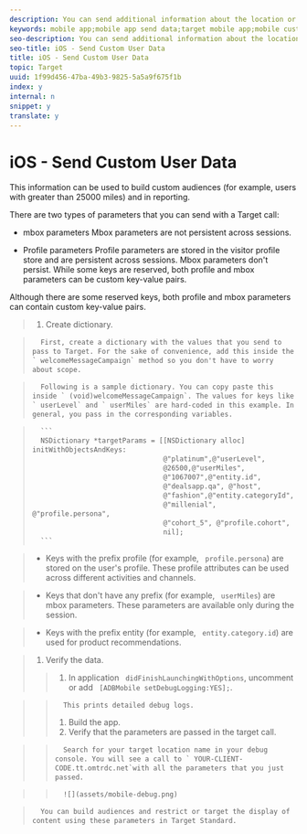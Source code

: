 ```yaml
---
description: You can send additional information about the location or the user to Target as name-value pairs.
keywords: mobile app;mobile app send data;target mobile app;mobile custom user data;mobile app custom data
seo-description: You can send additional information about the location or the user to Target as name-value pairs.
seo-title: iOS - Send Custom User Data
title: iOS - Send Custom User Data
topic: Target
uuid: 1f99d456-47ba-49b3-9825-5a5a9f675f1b
index: y
internal: n
snippet: y
translate: y
---
```


# iOS - Send Custom User Data

This information can be used to build custom audiences (for example, users with greater than 25000 miles) and in reporting. 

There are two types of parameters that you can send with a Target call: 


* mbox parameters Mbox parameters are not persistent across sessions. 

* Profile parameters Profile parameters are stored in the visitor profile store and are persistent across sessions. Mbox parameters don't persist. While some keys are reserved, both profile and mbox parameters can be custom key-value pairs. 



Although there are some reserved keys, both profile and mbox parameters can contain custom key-value pairs. 

>1. Create dictionary.

>       First, create a dictionary with the values that you send to pass to Target. For the sake of convenience, add this inside the ` welcomeMessageCampaign` method so you don't have to worry about scope. 

>       Following is a sample dictionary. You can copy paste this inside ` (void)welcomeMessageCampaign`. The values for keys like ` userLevel` and ` userMiles` are hard-coded in this example. In general, you pass in the corresponding variables. 

>    
>       ```
>       NSDictionary *targetParams = [[NSDictionary alloc] initWithObjectsAndKeys: 
>                                     @"platinum",@"userLevel", 
>                                     @26500,@"userMiles", 
>                                     @"1067007",@"entity.id", 
>                                     @"dealsapp.qa", @"host", 
>                                     @"fashion",@"entity.categoryId", 
>                                     @"millenial", @"profile.persona", 
>                                     @"cohort_5", @"profile.cohort", 
>                                     nil];
>       ```


>    
>    * Keys with the prefix profile (for example, ` profile.persona`) are stored on the user's profile. These profile attributes can be used across different activities and channels. 

>    * Keys that don't have any prefix (for example, ` userMiles`) are mbox parameters. These parameters are available only during the session. 

>    * Keys with the prefix entity (for example, ` entity.category.id`) are used for product recommendations.

>1. Verify the data.
>   >1. In application ` didFinishLaunchingWithOptions`, uncomment or add ` [ADBMobile setDebugLogging:YES];`.

>   >       This prints detailed debug logs. 
>   >1. Build the app.
>   >1. Verify that the parameters are passed in the target call.

>   >       Search for your target location name in your debug console. You will see a call to ` YOUR-CLIENT-CODE.tt.omtrdc.net`with all the parameters that you just passed. 

>   >       ![](assets/mobile-debug.png) 

>       You can build audiences and restrict or target the display of content using these parameters in Target Standard. 

